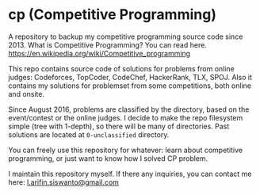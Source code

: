 # cp (Competitive Programming)
A repository to backup my competitive programming source code since 2013. What is Competitive Programming? You can read here. https://en.wikipedia.org/wiki/Competitive_programming

This repo contains source code of solutions for problems from online judges: Codeforces, TopCoder, CodeChef, HackerRank, TLX, SPOJ. Also it contains my solutions for problemset from some competitions, both online and onsite.

Since August 2016, problems are classified by the directory, based on the event/contest or the online judges. I decide to make the repo filesystem simple (tree with 1-depth), so there will be many of directories. Past solutions are located at `0-unclassified` directory.

You can freely use this repository for whatever: learn about competitive programming, or just want to know how I solved CP problem.

I maintain this repository myself. If there any inquiries, you can contact me here: l.arifin.siswanto@gmail.com